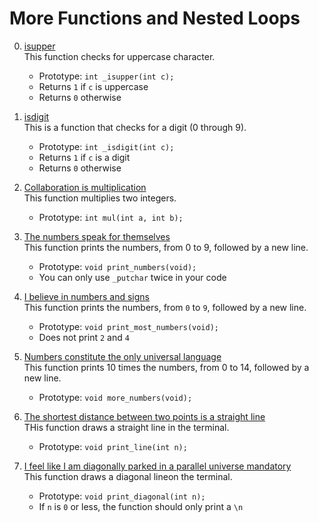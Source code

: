 # More Functions and Nested Loops

0. [isupper](0-isupper.c)   
This function checks for uppercase character.

    * Prototype: `int _isupper(int c);`
    * Returns `1` if `c` is uppercase
    * Returns `0` otherwise

1. [isdigit](./1-isdigit.c)   
This is a function that checks for a digit (0 through 9).

    * Prototype: `int _isdigit(int c);`
    * Returns `1` if `c` is a digit
    * Returns `0` otherwise

2. [Collaboration is multiplication](./2-mul.c)  
This function  multiplies two integers.
	* Prototype: `int mul(int a, int b);`

3. [The numbers speak for themselves](./3-print_numbers.c)   
This function prints the numbers, from 0 to 9, followed by a new line.

    * Prototype: `void print_numbers(void);`
    * You can only use `_putchar` twice in your code


4. [I believe in numbers and signs](./4-print_most_numbers.c)   
This function prints the numbers, from `0` to `9`, followed by a new line.

    * Prototype: `void print_most_numbers(void);`
    * Does not print `2` and `4`

5. [Numbers constitute the only universal language](./5-more_numbers.c)   
This function prints 10 times the numbers, from 0 to 14, followed by a new line.

    * Prototype: `void more_numbers(void);`

6. [The shortest distance between two points is a straight line](./6-print_line.c)   
THis function draws a straight line in the terminal.

    * Prototype: `void print_line(int n);`

7. [I feel like I am diagonally parked in a parallel universe
mandatory](./7-print_diagonal.c)   
This function draws a diagonal lineon the terminal.
	* Prototype: `void print_diagonal(int n);`
	* If `n` is `0` or less, the function should only print a `\n`

